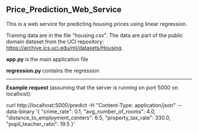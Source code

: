 ## Price_Prediction_Web_Service

This is a web service for predicting housing prices using linear regression.

Training data are in the file "housing.csv". The data are part of the public domain dataset from the UCI
repository: https://archive.ics.uci.edu/ml/datasets/Housing.

<b> app.py </b> is the main application file

<b> regression.py </b> contains the regression

------------------

<b> Example request </b> (assuming that the server is running on port 5000 on localhost):

curl http://localhost:5000/predict -H "Content-Type: application/json" --data-binary '{
  "crime_rate": 0.1,
  "avg_number_of_rooms": 4.0,
  "distance_to_employment_centers": 6.5,
  "property_tax_rate": 330.0,
  "pupil_teacher_ratio": 19.5
}'
